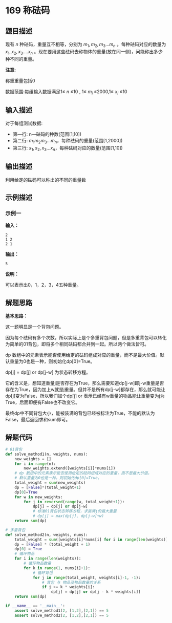 # 169 称砝码

## 题目描述

现有 $n$ 种砝码，重量互不相等，分别为 $m_1 ,m_2 ,m_3 ...m_n$ 。每种砝码对应的数量为 $x_1 ,x_2 ,x_3 ....x_n$ 。现在要用这些砝码去称物体的重量(放在同一侧)，问能称出多少种不同的重量。

**注意:**

称重重量包括0

数据范围:每组输入数据满足1≤ $n$ ≤10 , 1≤ $m_i$ ≤2000,1≤ $x_i$ ≤10



## 输入描述

对于每组测试数据:

- 第—行: n—砝码的种数(范围[1,10])
- 第二行: $m_1 m_2 m_3 ... m_n$，每种砝码的重量(范围[1,2000])
- 第三行: $x_1, x_2, x_3 ... x_n$，每种砝码对应的数量(范围[1,10])



## 输出描述

利用给定的砝码可以称出的不同的重量数



## 示例描述

### 示例一

**输入：**

```text
2
1 2
2 1
```



**输出：**

```text
5
```

**说明：**

可以表示出0，1，2，3，4五种重量。



## 解题思路

**基本思路：**

这一题明显是一个背包问题。

因为每个砝码有多个次数，所以实际上是个多重背包问题，但是多重背包可以转化为简单的01背包，即将多个相同砝码都合并到一起。所以两个做法皆可。

dp 数组中的元素表示能否使用给定的砝码组成对应的重量，而不是最大价值。默认重量为0也是一种，则初始化dp[0]=True。

dp[j] = dp[j] or dp[j-w] 为状态转移方程。

它的含义是，想知道重量j是否存在为True，那么需要知道dp[j-w]即j-w重量是否存在为True，因为加上w就是j重量。但并不是所有dp[j-w]都存在，那么就可能让dp[j]变为False，所以我们加个dp[j] or 表示已经有w重量的物品能让重量变为j为True，后面即便有False也不改变它。

最终dp中不同背包大小，能被装满的背包已经被标注为True，不能的默认为False，最后返回求和sum即可。

## 解题代码

```python
# 01背包
def solve_method1(n, weights, nums):
    new_weights = []
    for i in range(n):
        new_weights.extend([weights[i]]*nums[i])
    # dp 数组中的元素表示能否使用给定的砝码组成对应的重量，而不是最大价值。
    # 默认重量为0也是一种，则初始化dp[0]=True。
    total_weight = sum(new_weights)
    dp = [False]*(total_weight+1)
    dp[0]=True
    for w in new_weights:
        for j in reversed(range(w, total_weight+1)):
            dp[j] = dp[j] or dp[j-w]
            # 标准01背包状态转移方程，求装满j的最大重量
            # dp[j] = max(dp[j], dp[j-w]+w)
    return sum(dp)

# 多重背包
def solve_method2(n, weights, nums):
    total_weight = sum([weights[i]*nums[i] for i in range(len(weights))])
    dp = [False] * (total_weight + 1)
    dp[0] = True
    # 循环物品
    for i in range(len(weights)):
        # 循环物品数量
        for k in range(1, nums[i]+1):
            # 循环背包
            for j in range(total_weight, weights[i]-1, -1):
                # 背包 与 物品及物品数量的关系
                if j >= k * weights[i]:
                    dp[j] = dp[j] or dp[j - k * weights[i]]
    return sum(dp)

if __name__ == '__main__':
    assert solve_method1(2, [1,2],[2,1]) == 5
    assert solve_method2(2, [1,2],[2,1]) == 5
```



